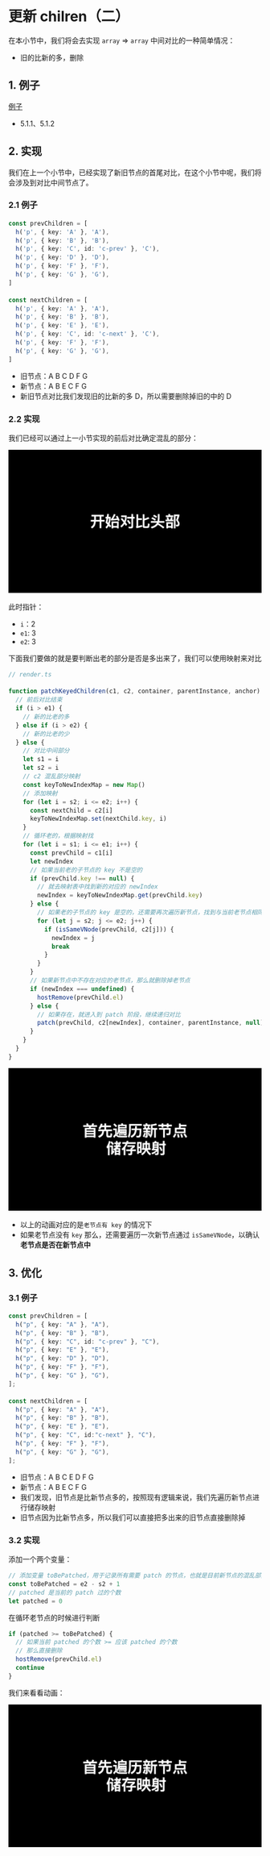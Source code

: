 # 更新 chilren（二）

在本小节中，我们将会去实现 `array` => `array` 中间对比的一种简单情况：

- 旧的比新的多，删除

## 1. 例子

[例子](https://github.com/TTiip/my-mini-vue/tree/master/example/patchChildren/ArrayToArray.js)

- 5.1.1、5.1.2

## 2. 实现

我们在上一个小节中，已经实现了新旧节点的首尾对比，在这个小节中呢，我们将会涉及到对比中间节点了。

### 2.1 例子

```ts
const prevChildren = [
  h('p', { key: 'A' }, 'A'),
  h('p', { key: 'B' }, 'B'),
  h('p', { key: 'C', id: 'c-prev' }, 'C'),
  h('p', { key: 'D' }, 'D'),
  h('p', { key: 'F' }, 'F'),
  h('p', { key: 'G' }, 'G'),
]

const nextChildren = [
  h('p', { key: 'A' }, 'A'),
  h('p', { key: 'B' }, 'B'),
  h('p', { key: 'E' }, 'E'),
  h('p', { key: 'C', id: 'c-next' }, 'C'),
  h('p', { key: 'F' }, 'F'),
  h('p', { key: 'G' }, 'G'),
]
```

- 旧节点：A B C D F G
- 新节点：A B E C F G
- 新旧节点对比我们发现旧的比新的多 D，所以需要删除掉旧的中的 D

### 2.2 实现

我们已经可以通过上一小节实现的前后对比确定混乱的部分：

![diff-3](https://raw.githubusercontent.com/TTiip/mini-vue-docs/main/images/diff/vue-diff-03.gif)

此时指针：

- `i`：2
- `e1`: 3
- `e2`: 3

下面我们要做的就是要判断出老的部分是否是多出来了，我们可以使用映射来对比

```ts
// render.ts

function patchKeyedChildren(c1, c2, container, parentInstance, anchor) {
  // 前后对比结束
  if (i > e1) {
    // 新的比老的多
  } else if (i > e2) {
    // 新的比老的少
  } else {
    // 对比中间部分
    let s1 = i
    let s2 = i
    // c2 混乱部分映射
    const keyToNewIndexMap = new Map()
    // 添加映射
    for (let i = s2; i <= e2; i++) {
      const nextChild = c2[i]
      keyToNewIndexMap.set(nextChild.key, i)
    }
    // 循环老的，根据映射找
    for (let i = s1; i <= e1; i++) {
      const prevChild = c1[i]
      let newIndex
      // 如果当前老的子节点的 key 不是空的
      if (prevChild.key !== null) {
        // 就去映射表中找到新的对应的 newIndex
        newIndex = keyToNewIndexMap.get(prevChild.key)
      } else {
        // 如果老的子节点的 key 是空的，还需要再次遍历新节点，找到与当前老节点相同的 VNode，并将其索引赋给 j
        for (let j = s2; j <= e2; j++) {
          if (isSameVNode(prevChild, c2[j])) {
            newIndex = j
            break
          }
        }
      }
      // 如果新节点中不存在对应的老节点，那么就删除掉老节点
      if (newIndex === undefined) {
        hostRemove(prevChild.el)
      } else {
        // 如果存在，就进入到 patch 阶段，继续递归对比
        patch(prevChild, c2[newIndex], container, parentInstance, null)
      }
    }
  }
}
```

![diff-4](https://raw.githubusercontent.com/TTiip/mini-vue-docs/main/images/diff/vue-diff-04.gif)

- 以上的动画对应的是`老节点有 key` 的情况下
- 如果老节点没有 `key` 那么，还需要遍历一次新节点通过 `isSameVNode`，以确认**老节点是否在新节点中**

## 3. 优化

### 3.1 例子

```ts
const prevChildren = [
  h("p", { key: "A" }, "A"),
  h("p", { key: "B" }, "B"),
  h("p", { key: "C", id: "c-prev" }, "C"),
  h("p", { key: "E" }, "E"),
  h("p", { key: "D" }, "D"),
  h("p", { key: "F" }, "F"),
  h("p", { key: "G" }, "G"),
];

const nextChildren = [
  h("p", { key: "A" }, "A"),
  h("p", { key: "B" }, "B"),
  h("p", { key: "E" }, "E"),
  h("p", { key: "C", id:"c-next" }, "C"),
  h("p", { key: "F" }, "F"),
  h("p", { key: "G" }, "G"),
];
```

- 旧节点：A B C E D F G
- 新节点：A B E C F G
- 我们发现，旧节点是比新节点多的，按照现有逻辑来说，我们先遍历新节点进行储存映射
- 旧节点因为比新节点多，所以我们可以直接把多出来的旧节点直接删除掉

### 3.2 实现

添加一个两个变量：

```ts
// 添加变量 toBePatched，用于记录所有需要 patch 的节点，也就是目前新节点的混乱部分的个数
const toBePatched = e2 - s2 + 1
// patched 是当前的 patch 过的个数
let patched = 0
```

在循环老节点的时候进行判断

```ts
if (patched >= toBePatched) {
  // 如果当前 patched 的个数 >= 应该 patched 的个数
  // 那么直接删除
  hostRemove(prevChild.el)
  continue
}
```

我们来看看动画：

![diff-5](https://raw.githubusercontent.com/TTiip/mini-vue-docs/main/images/diff/vue-diff-05.gif)
